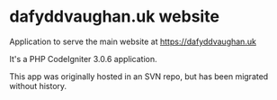 dafyddvaughan.uk website
=============

Application to serve the main website at https://dafyddvaughan.uk

It's a PHP CodeIgniter 3.0.6 application.

This app was originally hosted in an SVN repo, but has been migrated without
history.
